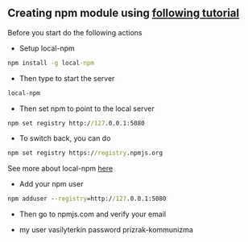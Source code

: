 ## Creating npm module using [following tutorial](https://medium.com/@cyrilletuzi/how-to-build-and-publish-an-angular-module-7ad19c0b4464)
Before you start do the following actions
- Setup local-npm
```cmd
npm install -g local-npm
```
- Then type to start the server
```cmd
local-npm
```
- Then set npm to point to the local server
```cmd
npm set registry http://127.0.0.1:5080
```
- To switch back, you can do
```cmd
npm set registry https://registry.npmjs.org
```

See more about local-npm [here](https://www.npmjs.com/package/local-npm)


- Add your npm user
```cmd
npm adduser --registry=http://127.0.0.1:5080
```
- Then go to npmjs.com and verify your email

- my user vasilyterkin password prizrak-kommunizma
